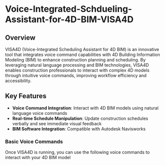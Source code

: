 # Voice-Integrated-Schdueling-Assistant-for-4D-BIM-VISA4D


## Overview

VISA4D (Voice-Integrated Scheduling Assistant for 4D BIM) is an innovative tool that integrates voice command capabilities with 4D Building Information Modeling (BIM) to enhance construction planning and scheduling. By leveraging natural language processing and BIM technologies, VISA4D enables construction professionals to interact with complex 4D models through intuitive voice commands, improving workflow efficiency and accessibility.

##  Key Features

- **Voice Command Integration**: Interact with 4D BIM models using natural language voice commands
- **Real-time Schedule Manipulation**: Update construction schedules verbally and see immediate visual feedback
- **BIM Software Integration**: Compatible with Autodesk Navisworks






### Basic Voice Commands
Once VISA4D is running, you can use the following voice commands to interact with your 4D BIM model
